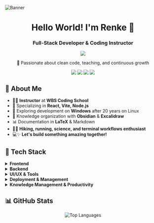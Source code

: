 <!-- Banner Image - Keeping your personal banner -->
![Banner](./assets/banner.avif)

<div align="center">
  <h1>Hello World! I'm Renke 👋</h1>
  <h3>Full-Stack Developer & Coding Instructor</h3>
  
  <!-- More focused typing animation -->
  <img src="https://readme-typing-svg.herokuapp.com?font=Fira+Code&size=22&duration=3000&pause=1000&color=61DAFB&width=500&lines=React+%26+Node.js+Specialist;Instructor+at+WBS+Coding+School;Clean+Code+Advocate" />
  
  <p>🌟 Passionate about clean code, teaching, and continuous growth</p>
</div>

<!-- Primary skills - streamlined presentation -->
<div align="center">
  <img src="https://img.shields.io/badge/react-%2320232a.svg?style=flat&logo=react&logoColor=%2361DAFB" />
  <img src="https://img.shields.io/badge/node.js-6DA55F?style=flat&logo=node.js&logoColor=white" />
  <img src="https://img.shields.io/badge/tailwindcss-%2338B2AC.svg?style=flat&logo=tailwind-css&logoColor=white" />
  <img src="https://img.shields.io/badge/vite-%23646CFF.svg?style=flat&logo=vite&logoColor=white" />
</div>

## 💫 About Me

- 👨‍🏫 **Instructor** at **WBS Coding School**
- 🚀 Specializing in **React, Vite, Node.js**
- 🌱 Exploring development on **Windows** after 20 years on Linux
- 📝 Knowledge organization with **Obsidian** & **Excalidraw**
- 📊 Documentation in **LaTeX** & Markdown
- 🏃‍♂️ **Hiking, running, science, and terminal workflows enthusiast**
-  💻✨ <strong>Let's build something amazing together!</strong>

## 🔧 Tech Stack

<details>
  <summary><strong>Frontend</strong></summary>
  <div>
    <img src="https://img.shields.io/badge/html5-%23E34F26.svg?style=flat&logo=html5&logoColor=white" />
    <img src="https://img.shields.io/badge/css3-%231572B6.svg?style=flat&logo=css3&logoColor=white" />
    <img src="https://img.shields.io/badge/javascript-%23323330.svg?style=flat&logo=javascript&logoColor=%23F7DF1E" />
    <img src="https://img.shields.io/badge/react-%2320232a.svg?style=flat&logo=react&logoColor=%2361DAFB" />
    <img src="https://img.shields.io/badge/React_Router-CA4245?style=flat&logo=react-router&logoColor=white" />
    <img src="https://img.shields.io/badge/tailwindcss-%2338B2AC.svg?style=flat&logo=tailwind-css&logoColor=white" />
    <img src="https://img.shields.io/badge/shadcn%2Fui-000000?style=flat&logo=shadcnui&logoColor=white" />
    <img src="https://img.shields.io/badge/vite-%23646CFF.svg?style=flat&logo=vite&logoColor=white" />
  </div>
</details>

<details>
  <summary><strong>Backend</strong></summary>
  <div>
    <img src="https://img.shields.io/badge/node.js-6DA55F?style=flat&logo=node.js&logoColor=white" />
    <img src="https://img.shields.io/badge/express.js-%23404d59.svg?style=flat&logo=express&logoColor=%2361DAFB" />
    <img src="https://img.shields.io/badge/JWT-black?style=flat&logo=JSON%20web%20tokens" />
    <img src="https://img.shields.io/badge/MongoDB-%234ea94b.svg?style=flat&logo=mongodb&logoColor=white" />
    <img src="https://img.shields.io/badge/mysql-4479A1.svg?style=flat&logo=mysql&logoColor=white" />
    <img src="https://img.shields.io/badge/postgres-%23316192.svg?style=flat&logo=postgresql&logoColor=white" />
    <img src="https://img.shields.io/badge/Insomnia-5849BE?style=flat&logo=insomnia&logoColor=white" />
  </div>
</details>

<details>
  <summary><strong>UI/UX & Tools</strong></summary>
  <div>
    <img src="https://img.shields.io/badge/bootstrap-%238511FA.svg?style=flat&logo=bootstrap&logoColor=white" />
    <img src="https://img.shields.io/badge/MUI-%230081CB.svg?style=flat&logo=mui&logoColor=white" />
    <img src="https://img.shields.io/badge/daisyui-5A0EF8?style=flat&logo=daisyui&logoColor=white" />
    <img src="https://img.shields.io/badge/figma-%23F24E1E.svg?style=flat&logo=figma&logoColor=white" />
    <img src="https://img.shields.io/badge/Excalidraw-%23000000.svg?style=flat&logo=excalidraw&logoColor=white" />
  </div>
</details>

<details>
  <summary><strong>Deployment & Management</strong></summary>
  <div>
    <img src="https://img.shields.io/badge/github%20pages-121013?style=flat&logo=github&logoColor=white" />
    <img src="https://img.shields.io/badge/netlify-%23000000.svg?style=flat&logo=netlify&logoColor=#00C7B7" />
    <img src="https://img.shields.io/badge/Render-%46E3B7.svg?style=flat&logo=render&logoColor=white" />
    <img src="https://img.shields.io/badge/git-%23F05033.svg?style=flat&logo=git&logoColor=white" />
    <img src="https://img.shields.io/badge/Trello-%23026AA7.svg?style=flat&logo=Trello&logoColor=white" />
    <img src="https://img.shields.io/badge/Linux-FCC624?style=flat&logo=linux&logoColor=black" />
  </div>
</details>

<details>
  <summary><strong>Knowledge Management & Productivity</strong></summary>
  <div>
    <img src="https://img.shields.io/badge/Obsidian-%23483699.svg?style=flat&logo=obsidian&logoColor=white" />
    <img src="https://img.shields.io/badge/Neovim-57A143?style=flat&logo=neovim&logoColor=fff" />
    <img src="https://img.shields.io/badge/Visual%20Studio%20Code-0078d7.svg?style=flat&logo=visual-studio-code&logoColor=white" />
  </div>
</details>

## 📊 GitHub Stats

<div align="center">
  <img src="https://github-readme-stats.vercel.app/api/top-langs/?username=ReynkeDeVos&layout=compact&theme=tokyonight" alt="Top Languages" />
</div>
